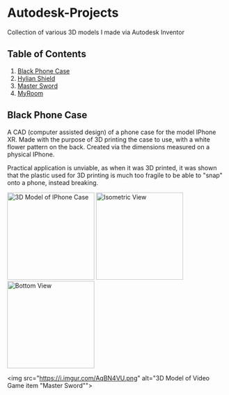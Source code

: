 # Autodesk-Projects
Collection of various 3D models I made via Autodesk Inventor

## Table of Contents

1. [Black Phone Case](#phonecase)
2. [Hylian Shield](#shield)
3. [Master Sword](#sword)
4. [MyRoom](#room)

## Black Phone Case

A CAD (computer assisted design) of a phone case for the model IPhone XR. Made with the purpose of 3D printing the case to use, with a white flower pattern on the back. Created via the dimensions measured on a physical IPhone.

Practical application is unviable, as when it was 3D printed, it was shown that the plastic used for 3D printing is much too fragile to be able to "snap" onto a phone, instead breaking.

<p>
<img src = "https://i.imgur.com/NVCtTs0.png" alt="3D Model of IPhone Case" height="200"> 

<img src = "https://i.imgur.com/fyBAoFk.png" alt="Isometric View" height="200"> 

<img src = "https://i.imgur.com/m8Qf2Xd.png" alt = "Bottom View" height="200">
</p>
  
<img src="https://i.imgur.com/AqBN4VU.png" alt="3D Model of Video Game item \"Master Sword\"">
